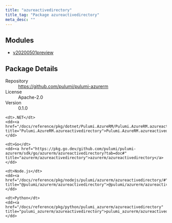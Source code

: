 ```yaml
---
title: "azureactivedirectory"
title_tag: "Package azureactivedirectory"
meta_desc: ""
---
```


<!-- WARNING: this file was generated by Pulumi Docs Generator. -->
<!-- Do not edit by hand unless you're certain you know what you are doing! -->



<h2 id="modules">Modules</h2>
<ul class="api">
    <li><a href="v20200501preview/" title="v20200501preview"><span class="symbol module"></span>v20200501preview</a></li>
</ul>

<h2 id="package-details">Package Details</h2>
<dl class="package-details">
	<dt>Repository</dt>
	<dd><a href="https://github.com/pulumi/pulumi-azurerm">https://github.com/pulumi/pulumi-azurerm</a></dd>
	<dt>License</dt>
	<dd>Apache-2.0</dd>
	<dt>Version</dt>
	<dd>0.1.0</dd>
</dl>



<dl class="tabular">

    <dt>.NET</dt>
    <dd><a href="/docs/reference/pkg/dotnet/Pulumi.AzureRM/Pulumi.AzureRM.azureactivedirectory.html" title="Pulumi.AzureRM.azureactivedirectory">Pulumi.AzureRM.azureactivedirectory</a></dd>

    <dt>Go</dt>
    <dd><a href="https://pkg.go.dev/github.com/pulumi/pulumi-azurerm/sdk/go/azurerm/azureactivedirectory?tab=doc#" title="azurerm/azureactivedirectory">azurerm/azureactivedirectory</a></dd>

    <dt>Node.js</dt>
    <dd><a href="/docs/reference/pkg/nodejs/pulumi/azurerm/azureactivedirectory/#" title="@pulumi/azurerm/azureactivedirectory">@pulumi/azurerm/azureactivedirectory</a></dd>

    <dt>Python</dt>
    <dd><a href="/docs/reference/pkg/python/pulumi_azurerm/azureactivedirectory" title="pulumi_azurerm/azureactivedirectory">pulumi_azurerm/azureactivedirectory</a></dd>

</dl>

